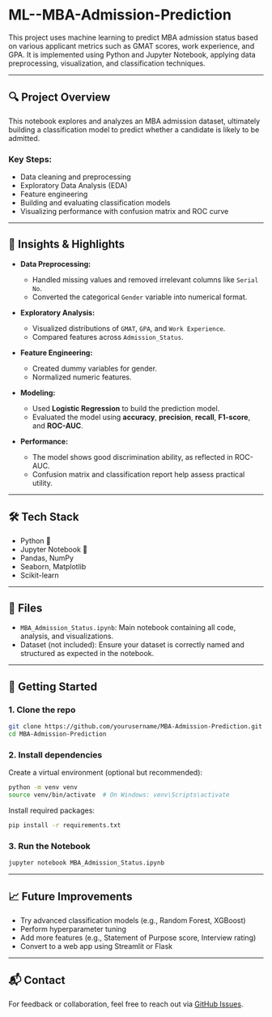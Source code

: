 # ML--MBA-Admission-Prediction

This project uses machine learning to predict MBA admission status based on various applicant metrics such as GMAT scores, work experience, and GPA. It is implemented using Python and Jupyter Notebook, applying data preprocessing, visualization, and classification techniques.

---

## 🔍 Project Overview

This notebook explores and analyzes an MBA admission dataset, ultimately building a classification model to predict whether a candidate is likely to be admitted.

### Key Steps:
- Data cleaning and preprocessing
- Exploratory Data Analysis (EDA)
- Feature engineering
- Building and evaluating classification models
- Visualizing performance with confusion matrix and ROC curve

---

## 📌 Insights & Highlights

- **Data Preprocessing:** 
  - Handled missing values and removed irrelevant columns like `Serial No`.
  - Converted the categorical `Gender` variable into numerical format.

- **Exploratory Analysis:**
  - Visualized distributions of `GMAT`, `GPA`, and `Work Experience`.
  - Compared features across `Admission_Status`.

- **Feature Engineering:**
  - Created dummy variables for gender.
  - Normalized numeric features.

- **Modeling:**
  - Used **Logistic Regression** to build the prediction model.
  - Evaluated the model using **accuracy**, **precision**, **recall**, **F1-score**, and **ROC-AUC**.

- **Performance:**
  - The model shows good discrimination ability, as reflected in ROC-AUC.
  - Confusion matrix and classification report help assess practical utility.

---

## 🛠️ Tech Stack

- Python 🐍
- Jupyter Notebook 📒
- Pandas, NumPy
- Seaborn, Matplotlib
- Scikit-learn

---

## 📁 Files

- `MBA_Admission_Status.ipynb`: Main notebook containing all code, analysis, and visualizations.
- Dataset (not included): Ensure your dataset is correctly named and structured as expected in the notebook.

---

## 🚀 Getting Started

### 1. Clone the repo
```bash
git clone https://github.com/yourusername/MBA-Admission-Prediction.git
cd MBA-Admission-Prediction
```

### 2. Install dependencies
Create a virtual environment (optional but recommended):
```bash
python -m venv venv
source venv/bin/activate  # On Windows: venv\Scripts\activate
```

Install required packages:
```bash
pip install -r requirements.txt
```

### 3. Run the Notebook
```bash
jupyter notebook MBA_Admission_Status.ipynb
```

---

## 📈 Future Improvements

- Try advanced classification models (e.g., Random Forest, XGBoost)
- Perform hyperparameter tuning
- Add more features (e.g., Statement of Purpose score, Interview rating)
- Convert to a web app using Streamlit or Flask

---

## 📬 Contact

For feedback or collaboration, feel free to reach out via [GitHub Issues](https://github.com/thatboypage/ML-MBA-Admission-Prediction/issues).
